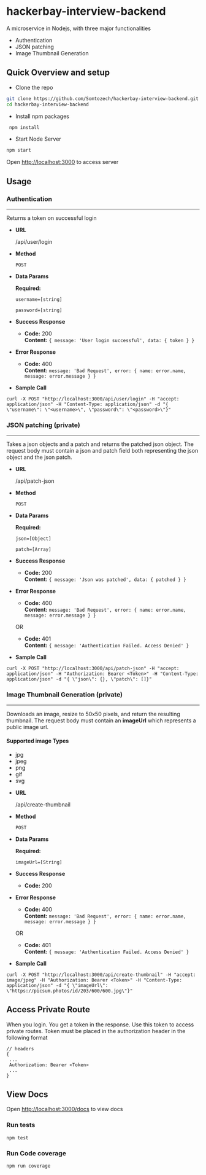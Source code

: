 # hackerbay-interview-backend

A microservice in Nodejs, with three major functionalities

- Authentication
- JSON patching
- Image Thumbnail Generation

## Quick Overview and setup

- Clone the repo

```sh
git clone https://github.com/Somtozech/hackerbay-interview-backend.git
cd hackerbay-interview-backend
```

- Install npm packages

```sh
 npm install
```

- Start Node Server

```sh
npm start
```

Open [http://localhost:3000](http://localhost:3000) to access server

## Usage

### Authentication

---

Returns a token on successful login

- **URL**

  /api/user/login

- **Method**

  `POST`

- **Data Params**

  **Required:**

  `username=[string]`

  `password=[string]`

- **Success Response**

  - **Code:** 200 <br/>
    **Content:** `{ message: 'User login successful', data: { token } }`

- **Error Response**

  - **Code:** 400 <br/>
    **Content:** `message: 'Bad Request', error: { name: error.name, message: error.message } }`

- **Sample Call**

```
curl -X POST "http://localhost:3000/api/user/login" -H "accept: application/json" -H "Content-Type: application/json" -d "{ \"username\": \"<username>\", \"password\": \"<password>\"}"
```

### JSON patching (private)

---

Takes a json objects and a patch and returns the patched json object. The request body must contain a json and patch field both representing the json object and the json patch.

- **URL**

  /api/patch-json

- **Method**

  `POST`

- **Data Params**

  **Required:**

  `json=[Object]`

  `patch=[Array]`

- **Success Response**

  - **Code:** 200 <br/>
    **Content:** `{ message: 'Json was patched', data: { patched } }`

- **Error Response**

  - **Code:** 400 <br/>
    **Content:** `message: 'Bad Request', error: { name: error.name, message: error.message } }`

  OR

  - **Code:** 401 <br/>
    **Content:** `{ message: 'Authentication Failed. Access Denied' }`

- **Sample Call**

```
curl -X POST "http://localhost:3000/api/patch-json" -H "accept: application/json" -H "Authorization: Bearer <Token>" -H "Content-Type: application/json" -d "{ \"json\": {}, \"patch\": []}"
```

### Image Thumbnail Generation (private)

---

Downloads an image, resize to 50x50 pixels, and return the resulting thumbnail.
The request body must contain an **imageUrl** which represents a public image url.

#### Supported image Types

- jpg
- jpeg
- png
- gif
- svg

* **URL**

  /api/create-thumbnail

* **Method**

  `POST`

* **Data Params**

  **Required:**

  `imageUrl=[String]`

* **Success Response**

  - **Code:** 200

* **Error Response**

  - **Code:** 400 <br/>
    **Content:** `message: 'Bad Request', error: { name: error.name, message: error.message } }`

  OR

  - **Code:** 401 <br/>
    **Content:** `{ message: 'Authentication Failed. Access Denied' }`

* **Sample Call**

```
curl -X POST "http://localhost:3000/api/create-thumbnail" -H "accept: image/jpeg" -H "Authorization: Bearer <Token>" -H "Content-Type: application/json" -d "{ \"imageUrl\": \"https://picsum.photos/id/203/600/600.jpg\"}"
```

## Access Private Route

When you login. You get a token in the response. Use this token to access private routes. Token must be placed in the authorization header in the following format

```
// headers
{
 ...
 Authorization: Bearer <Token>
 ...
}
```

## View Docs

Open [http://localhost:3000/docs](http://localhost:3000) to view docs

### Run tests

```
npm test
```

### Run Code coverage

```
npm run coverage
```
